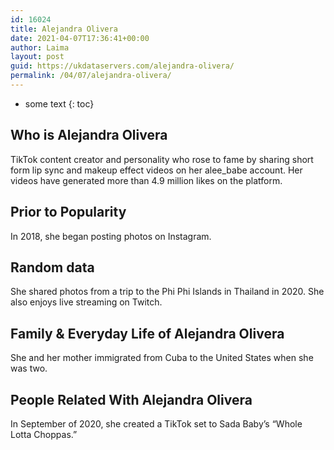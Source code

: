 ```yaml
---
id: 16024
title: Alejandra Olivera
date: 2021-04-07T17:36:41+00:00
author: Laima
layout: post
guid: https://ukdataservers.com/alejandra-olivera/
permalink: /04/07/alejandra-olivera/
---
```


* some text
{: toc}


## Who is Alejandra Olivera
                  
                  
                  
TikTok content creator and personality who rose to fame by sharing short form lip sync and makeup effect videos on her alee_babe account. Her videos have generated more than 4.9 million likes on the platform.
                  
              
            
              
            
                
                
                
## Prior to Popularity
                  
                  
                  
In 2018, she began posting photos on Instagram.
                  
              
            
              
            
                
                
                
## Random data
                  
                  
                  
She shared photos from a trip to the Phi Phi Islands in Thailand in 2020. She also enjoys live streaming on Twitch. 
                  
              
            
              
            
                
                
                
## Family & Everyday Life of Alejandra Olivera
                  
                  
                  
She and her mother immigrated from Cuba to the United States when she was two. 
                  
              
            
              
            
                
                
                
## People Related With Alejandra Olivera
                  
                  
                  
In September of 2020, she created a TikTok set to Sada Baby&#8217;s &#8220;Whole Lotta Choppas.&#8221;
                  
              
            
              
            
                
              
            
              
              
            
            
              
            
          
          
          